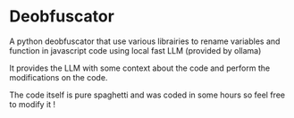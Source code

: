 # Deobfuscator
A python deobfuscator that use various librairies to rename variables and function in javascript code using local fast LLM (provided by ollama)

It provides the LLM with some context about the code and perform the modifications on the code.

The code itself is pure spaghetti and was coded in some hours so feel free to modify it !
